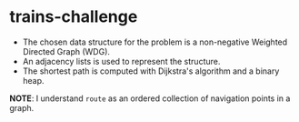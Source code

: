 # trains-challenge

- The chosen data structure for the problem is a non-negative Weighted Directed Graph (WDG).
- An adjacency lists is used to represent the structure.
- The shortest path is computed with Dijkstra's algorithm and a binary heap.

**NOTE**: I understand `route` as an ordered collection of navigation points in a graph.
